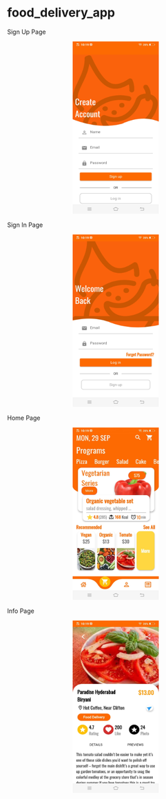 # food_delivery_app

<p>Sign Up Page</p>

<p align="center">
<img src="https://github.com/KrishKanojia/Food-Delivery-App-Ui/blob/main/images/Signup.jpeg" width="200" height="400" />
</p>

<p>Sign In Page</p>

<p align="center">
<img src="https://github.com/KrishKanojia/Food-Delivery-App-Ui/blob/main/images/Sign%20in.jpeg" width="200" height="400" />
</p>

<p>Home Page</p>

<p align="center">
<img src="https://github.com/KrishKanojia/Food-Delivery-App-Ui/blob/main/images/homepage.jpeg" width="200" height="400" />
</p>

<p>Info Page</p>

<p align="center">
<img src="https://github.com/KrishKanojia/Food-Delivery-App-Ui/blob/main/images/Info%20Page.jpeg" width="200" height="400" />
</p>

